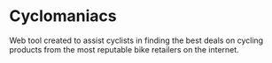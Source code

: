 # Cyclomaniacs
Web tool created to assist cyclists in finding the best deals on cycling products from the most reputable bike retailers on the internet.
